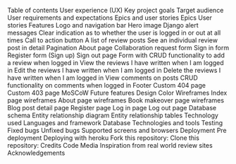 Table of contents
User experience (UX)
Key project goals
Target audience
User requirements and expectations
Epics and user stories
Epics
User stories
Features
Logo and navigation bar
Hero image
Django alert messages
Clear indication as to whether the user is logged in or out at all times
Call to action button
A list of review posts
See an individual review post in detail
Pagination
About page
Collaboration request form
Sign in form
Register form (Sign up)
Sign out page
Form with CRUD functionality to add a review when logged in
View the reviews I have written when I am logged in
Edit the reviews I have written when I am logged in
Delete the reviews I have written when I am logged in
View comments on posts
CRUD functionality on comments when logged in
Footer
Custom 404 page
Custom 403 page
MoSCoW
Future features
Design
Color
Wireframes
Index page wireframes
About page wireframes
Book makeover page wireframes
Blog post detail page
Register page
Log in page
Log out page
Database schema
Entity relationship diagram
Entity relationship tables
Technology used
Languages and framework
Database
Technologies and tools
Testing
Fixed bugs
Unfixed bugs
Supported screens and browsers
Deployment
Pre deployment
Deploying with heroku
Fork this repository:
Clone this repository:
Credits
Code
Media
Inspiration from real world review sites
Acknowledgements
